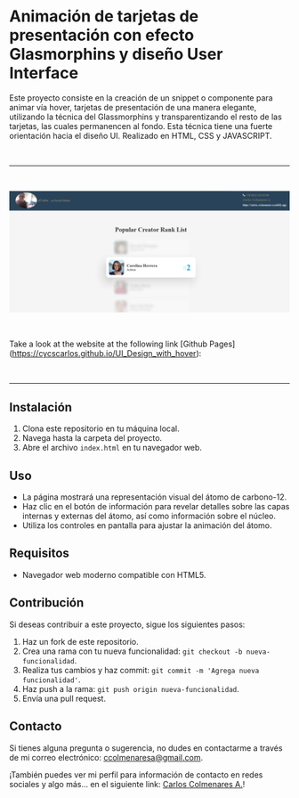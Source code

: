 # Animación de tarjetas de presentación con efecto Glasmorphins y diseño User Interface

Este proyecto consiste en la creación de un snippet o componente para animar vía hover, tarjetas de presentación de una manera elegante, utilizando la técnica del Glassmorphins y transparentizando el resto de las tarjetas, las cuales permanencen al fondo. Esta técnica tiene una fuerte orientación hacia el diseño UI. Realizado en HTML, CSS y JAVASCRIPT.

<br>

---

<br>

![Website banner!](assets/img/readme.png)

<br>

Take a look at the website at the following link [Github Pages] (https://cycscarlos.github.io/UI_Design_with_hover):

<br>

---

## Instalación

1. Clona este repositorio en tu máquina local.
2. Navega hasta la carpeta del proyecto.
3. Abre el archivo `index.html` en tu navegador web.

## Uso

- La página mostrará una representación visual del átomo de carbono-12.
- Haz clic en el botón de información para revelar detalles sobre las capas internas y externas del átomo, así como información sobre el núcleo.
- Utiliza los controles en pantalla para ajustar la animación del átomo.

## Requisitos

- Navegador web moderno compatible con HTML5.

## Contribución

Si deseas contribuir a este proyecto, sigue los siguientes pasos:

1. Haz un fork de este repositorio.
2. Crea una rama con tu nueva funcionalidad: `git checkout -b nueva-funcionalidad`.
3. Realiza tus cambios y haz commit: `git commit -m 'Agrega nueva funcionalidad'`.
4. Haz push a la rama: `git push origin nueva-funcionalidad`.
5. Envía una pull request.

## Contacto

Si tienes alguna pregunta o sugerencia, no dudes en contactarme a través de mi correo electrónico: [ccolmenaresa@gmail.com](mailto:ccolmenaresa@gmail.com).

¡También puedes ver mi perfil para información de contacto en redes sociales y algo más... en el siguiente link: [Carlos Colmenares A.](https://carlos-colmenares-a.netlify.app)!

